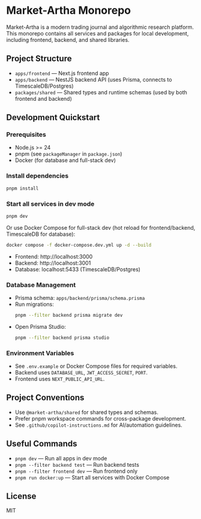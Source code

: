 # Market-Artha Monorepo

Market-Artha is a modern trading journal and algorithmic research platform. This monorepo contains all services and packages for local development, including frontend, backend, and shared libraries.

## Project Structure

- `apps/frontend` — Next.js frontend app
- `apps/backend` — NestJS backend API (uses Prisma, connects to TimescaleDB/Postgres)
- `packages/shared` — Shared types and runtime schemas (used by both frontend and backend)

## Development Quickstart

### Prerequisites

- Node.js >= 24
- pnpm (see `packageManager` in `package.json`)
- Docker (for database and full-stack dev)

### Install dependencies

```bash
pnpm install
```

### Start all services in dev mode

```bash
pnpm dev
```

Or use Docker Compose for full-stack dev (hot reload for frontend/backend, TimescaleDB for database):

```bash
docker compose -f docker-compose.dev.yml up -d --build
```

- Frontend: http://localhost:3000
- Backend: http://localhost:3001
- Database: localhost:5433 (TimescaleDB/Postgres)

### Database Management

- Prisma schema: `apps/backend/prisma/schema.prisma`
- Run migrations:
  ```bash
  pnpm --filter backend prisma migrate dev
  ```
- Open Prisma Studio:
  ```bash
  pnpm --filter backend prisma studio
  ```

### Environment Variables

- See `.env.example` or Docker Compose files for required variables.
- Backend uses `DATABASE_URL`, `JWT_ACCESS_SECRET`, `PORT`.
- Frontend uses `NEXT_PUBLIC_API_URL`.

## Project Conventions

- Use `@market-artha/shared` for shared types and schemas.
- Prefer pnpm workspace commands for cross-package development.
- See `.github/copilot-instructions.md` for AI/automation guidelines.

## Useful Commands

- `pnpm dev` — Run all apps in dev mode
- `pnpm --filter backend test` — Run backend tests
- `pnpm --filter frontend dev` — Run frontend only
- `pnpm run docker:up` — Start all services with Docker Compose

## License

MIT
